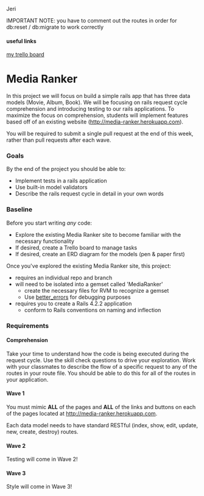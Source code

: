 Jeri

IMPORTANT NOTE: you have to comment out the routes in order for db:reset / db:migrate to work correctly

#### useful links

[my trello board][trello]

[trello]: https://trello.com/b/2c7GssnG/jeri-mediaranker

# Media Ranker

In this project we will focus on build a simple rails app that has three data models (Movie, Album, Book). We will be focusing on rails request cycle comprehension and introducing testing to our rails applications. To maximize the focus on comprehension, students will implement features based off of an existing website (http://media-ranker.herokuapp.com).

You will be required to submit a single pull request at the end of this week, rather than pull requests after each wave.

### Goals

By the end of the project you should be able to:

- Implement tests in a rails application
- Use built-in model validators
- Describe the rails request cycle in detail in your own words

### Baseline
Before you start writing _any_ code:

- Explore the existing Media Ranker site to become familiar with the necessary functionality
- If desired, create a Trello board to manage tasks
- If desired, create an ERD diagram for the models (pen & paper first)

Once you've explored the existing Media Ranker site, this project:

- requires an individual repo and branch
- will need to be isolated into a gemset called 'MediaRanker'
  - create the necessary files for RVM to recognize a gemset
  - Use [better_errors](https://github.com/charliesome/better_errors) for debugging purposes
- requires you to create a Rails 4.2.2 application
  - conform to Rails conventions on naming and inflection

### Requirements

#### Comprehension

Take your time to understand how the code is being executed during the request cycle. Use the skill check questions to drive your exploration. Work with your classmates to describe the flow of a specific request to any of the routes in your route file. You should be able to do this for all of the routes in your application.

#### Wave 1

You must mimic **ALL** of the pages and **ALL** of the links and buttons on each of the pages located at http://media-ranker.herokuapp.com.

Each data model needs to have standard RESTful (index, show, edit, update, new, create, destroy) routes.

#### Wave 2

Testing will come in Wave 2!

#### Wave 3

Style will come in Wave 3!

<!--
- [Tuesday] requires one preliminary passing RSpec test that confirms that your web application can render the root route
  - the `spec` folder should be created at the top-level of the application
-->
